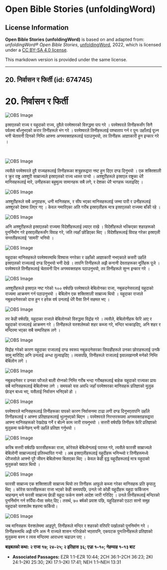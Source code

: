 # Open Bible Stories (unfoldingWord)

## License Information

**Open Bible Stories (unfoldingWord)** is based on and adapted from: _unfoldingWord® Open Bible Stories_, [unfoldingWord](https://unfoldingword.org/utw), 2022, which is licensed under a [CC BY-SA 4.0 license](https://creativecommons.org/licenses/by-sa/4.0/legalcode.en).

This markdown version is provided under the same license.



--------------------------------

## 20. निर्वासन र फिर्ती (id: 674745)

20\. निर्वासन र फिर्ती
======================

![OBS Image](https://cdn.door43.org/obs/jpg/360px/obs-en-20-01.jpg)

इस्राएलको राज्य र यहूदाको राज्य, दुवैले परमेश्‍वरको विरुद्धमा पाप गरे । परमेश्‍वरले तिनीहरूसँग सिनै पर्वतमा बाँध्‍नुभएको करार तिनीहरूले भंग गरे । परमेश्‍वरले तिनीहरूलाई पश्‍चाताप गर्न र पुनः उहाँलाई पूज्‍न भनी चेतावनी दिनको निम्ति आफ्ना अगमवक्ताहरूलाई पठाउनुभयो, तर तिनीहरू आज्ञाकारी हुन इन्कार गरे ।

​

![OBS Image](https://cdn.door43.org/obs/jpg/360px/obs-en-20-02.jpg)

त्यसैले परमेश्‍वरले दुवै राज्यहरूलाई तिनीहरूका शत्रुहरूद्वारा नष्ट हुन दिएर दण्ड दिनुभयो । एक शक्तिशाली र क्रुर राष्ट्र अश्शूरी साम्राज्यले इस्राएलको राज्य ध्वस्त पार्‍यो । अश्शूरीहरूले इस्राएल राष्ट्रका धेरै मानिसहरूलाई मारे, उनीहरूका बहुमुल्य सामानहरू सबै लगे, र देशका धेरै भागहरू जलाइदिए ।

![OBS Image](https://cdn.door43.org/obs/jpg/360px/obs-en-20-03.jpg)

अश्शूरीहरूले सबै अगुवाहरू, धनी मानिसहरू, र सीप भएका मानिसहरूलाई जम्मा पारी र उनीहरूलाई अश्शूरको देशमा लिएर गए । केवल नमारिएका अति गरीब इस्राएलीहरू मात्र इस्राएलको राज्यमा बाँकी रहे ।

![OBS Image](https://cdn.door43.org/obs/jpg/360px/obs-en-20-04.jpg)

अनि अश्शूरीहरूले इस्राएलको राज्यमा विदेशीहरूलाई ल्याएर राखे । विदेशीहरूले भत्किएका शहरहरूको पुनर्निर्माण गरे इस्राएलीहरूसँग विवाह गरे, जति त्यहाँ छोडिएका थिए । विदेशीहरूलाई विवाह गरेका इस्राएली सन्ततीहरूलाई ‘सामरी’ भनियो ।

![OBS Image](https://cdn.door43.org/obs/jpg/360px/obs-en-20-05.jpg)

यहूदाका मानिसहरूले परमेश्‍वरमाथि विश्‍वास नगरेका र उहाँको आज्ञाकारी नभएकाले कसरी उहाँले इस्राएलको राज्यलाई दण्ड दिनुभयो भनी देखे । तापनि तिनीहरूले अझै कनानी देवताहरूका मूर्तिहरू पूजे । परमेश्‍वरले तिनीहरूलाई चेतावनी दिन अगमवक्ताहरू पठाउनुभयो, तर तिनीहरूले सुन्‍न इन्कार गरे ।

![OBS Image](https://cdn.door43.org/obs/jpg/360px/obs-en-20-06.jpg)

अश्शुरीहरूले इस्राएल नष्ट गरेको १०० वर्षपछि परमेश्‍वरले बेबिलोनका राजा, नबूकदनेसरलाई यहूदाको राज्यमा आक्रमण गर्न पठाउनुभयो । बेबिलोन एक शक्तिशाली साम्राज्य थियो । यहूदाका राजाले नबूकदनेसरको दास हुन र हरेक वर्ष उनलाई धेरै पैसा तिर्न सहमत भए ।

![OBS Image](https://cdn.door43.org/obs/jpg/360px/obs-en-20-07.jpg)

तर केही वर्षपछि, यहूदाका राजाले बेबिलोनको विरुद्धमा विद्रोह गरे । त्यसैले, बेबिलोनीहरू फेरि आए र यहूदाको राज्यलाई आक्रमण गरे । तिनीहरूले यरुशलेमको शहर कब्जा गरे, मन्दिर भत्काइदिए, अनि शहर र मन्दिरमा भएका सबै सम्पत्तिहरू लगे ।

![OBS Image](https://cdn.door43.org/obs/jpg/360px/obs-en-20-08.jpg)

विद्रोह गरेको कारण यहूदाका राजालाई दण्ड स्वरूप नबूकदनेसरका सिपाहीहरूले उनका छोराहरूलाई उनकै सामु मारिदिए अनि उनलाई अन्धा तुल्याइदिए । त्यसपछि, तिनीहरूले राजालाई झ्यालखानामै मर्नको निम्ति बेबिलोन लगे ।

![OBS Image](https://cdn.door43.org/obs/jpg/360px/obs-en-20-09.jpg)

नबूकदनेसर र उनका फौजले बाली रोप्‍नको निम्ति गरीब भन्दा गरीबहरूलाई बाहेक यहूदाको राज्यका प्रायः सबै मानिसहरूलाई बेबिलोनमा लगे । समयको यस अवधि जहाँ परमेश्‍वरका मानिसहरू प्रतिज्ञाको मुलुक छाेड्न बाध्य भए, यसैलाई निर्वासन भनिएको हो ।

![OBS Image](https://cdn.door43.org/obs/jpg/360px/obs-en-20-10.jpg)

परमेश्‍वरले मानिसहरूलाई तिनीहरूका पापको कारण निर्वासनमा टाढा लगी दण्ड दिनुभएतापनि उहाँले तिनीहरूलाई र आफ्ना प्रतिज्ञाहरूलाई भुल्नुभएको थिएन । परमेश्‍वरले निरन्तररूपमा अगमवक्ताहरूद्वारा आफ्ना मानिसहरूको रेखदेख गर्ने र बोल्ने काम जारी राख्‍नुभयो । सत्तरी वर्षपछि तिनीहरू फेरि प्रतिज्ञाको मुलुकमा फर्कनेछन् भनी उहाँले प्रतिज्ञा गर्नुभयो ।

![OBS Image](https://cdn.door43.org/obs/jpg/360px/obs-en-20-11.jpg)

करिब सत्तरी वर्षपछि फारसीहरूका राजा, कोरेसले बेबिलोनलाई परास्त गरे, त्यसैले फारसी साम्राज्यले बेबिलोनी साम्राज्यलाई प्रतिस्थापित गर्‍यो । अब इस्राएलीहरूलाई यहूदीहरू भनिन्थ्यो र तिनीहरूमध्ये धेरैजसोले आफ्नो पुरै जीवन बेबिलोनमा बिताएका थिए । केवल केही वृद्ध यहूदीहरूलाई मात्र यहूदाको मुलुकको ख्याल थियो ।

![OBS Image](https://cdn.door43.org/obs/jpg/360px/obs-en-20-12.jpg)

फारसी साम्राज्य एक शक्तिशाली साम्राज्य थियो तर तिनीहरू आफूले कब्जा गरेका मानिसहरू प्रति कृपालु थिए । कोरेस फारसीहरूका राजा भएको केही समयपछि, उनले जो कोही यहूदीहरू यहूदा फर्किजान चाहन्छन् भने फरसी साम्राज्य छाेडी यहूदा फर्कन सक्ने आदेश जारी गरिदिए । उनले तिनीहरूलाई मन्दिरको पुनर्निर्माण गर्न रुपिँया\-पैसा समेत् दिए। तसर्थ, ७० बर्षको प्रवाश पछि, यहूदिहरुको एउटा सानो समुह यहुदाको यरुशलेम शहरमा फर्कियो।

![OBS Image](https://cdn.door43.org/obs/jpg/360px/obs-en-20-13.jpg)

जब मानिसहरू येरुशलेममा आइपुगे, तिनीहरूले मन्दिर र शहरको वरिपरि पर्खालको पुननिर्माण गरे । तिनीहरूमाथि अझै पनि अरू नै राज्यले शासन गरिरहेको भएतापनि, एकपटक पुनःतिनीहरूले प्रतिज्ञाको मुलुकमा बस्‍न र त्यस मन्दिरमा आराधना चढाउन पाए ।

**बाइबलको कथा: २ राजा १७; २४–२५; २ इतिहास ३६; एज्रा १–१०; नेहम्याह १–१३ बाट**

* **Associated Passages:** EZR 1:1–EZR 10:44; 2CH 36:1–2CH 36:23; 2KI 24:1–2KI 25:30; 2KI 17:1–2KI 17:41; NEH 1:1–NEH 13:31

